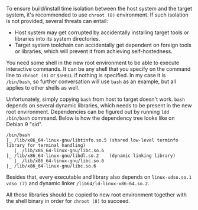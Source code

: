 To ensure build/install time isolation between the host system and the target system, it's recommended to use `chroot (8)` environment.
If such isolation is not provided, several threats can entail:

- Host system may get corrupted by accidentally installing target tools or libraries into its system directories.
- Target system toolchain can accidentally get dependent on foreign tools or libraries, which will prevent it from achieving self-hostedness.

You need some shell in the new root environment to be able to execute interactive commands. It can be any shell that you specify on the command line to `chroot (8)` or `$SHELL` if nothing is specified. In my case it is `/bin/bash`, so further conversation will use `bash` as an example, but all applies to other shells as well.

Unfortunately, simply copying `bash` from host to target doesn't work.
`bash` depends on several dynamic libraries, which needs to be present in the new root environment.
Dependencies can be figured out by running `ldd /bin/bash` command.
Below is how the dependency tree looks like on Debian 9 "sid".

```
/bin/bash
|_ /lib/x86_64-linux-gnu/libtinfo.so.5 (shared low-level terminfo library for terminal handling)
   |_ /lib/x86_64-linux-gnu/libc.so.6
|_ /lib/x86_64-linux-gnu/libdl.so.2    (dynamic linking library)
   |_ /lib/x86_64-linux-gnu/libc.so.6
|_ /lib/x86_64-linux-gnu/libc.so.6
```

Besides that, every executable and library also depends on `linux-vdso.so.1` `vdso (7)` and dynamic linker `/lib64/ld-linux-x86-64.so.2`.

All those libraries should be copied to new root environment together with the shell binary in order for `chroot (8)` to succeed.
